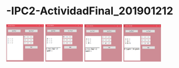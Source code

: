 # -IPC2-ActividadFinal_201901212
<img src="ScreenShots/Screenshot_4.png" style=" width:100px ; height:100px " />
<img src="ScreenShots/Screenshot_1.png" style=" width:100px ; height:100px " />
<img src="ScreenShots/Screenshot_2.png" style=" width:100px ; height:100px " />
<img src="ScreenShots/Screenshot_3.png" style=" width:100px ; height:100px " />

